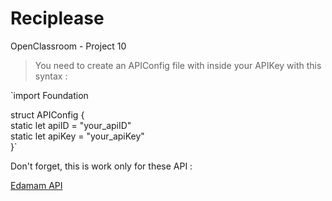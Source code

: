 # Reciplease
OpenClassroom - Project 10

> You need to create an APIConfig file with inside your APIKey with this syntax :  

`import Foundation  

struct APIConfig {  
    static let apiID = "your_apiID"  
    static let apiKey = "your_apiKey"  
}`
    
Don't forget, this is work only for these API :  
 
[Edamam API](https://developer.edamam.com/edamam-docs-recipe-api)
